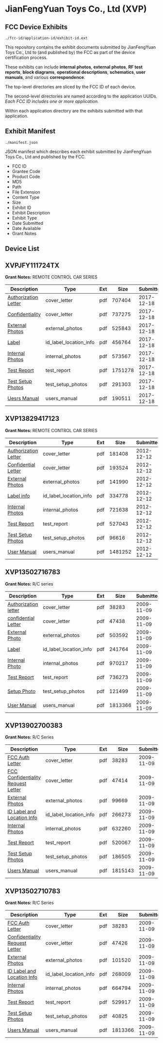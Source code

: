 # JianFengYuan Toys Co., Ltd (XVP)
## FCC Device Exhibits

```
./fcc-id/application-id/exhibit-id.ext
```

This repository contains the exhibit documents submitted by JianFengYuan Toys Co., Ltd to (and published by) the FCC as part of the device certification process.

These exhibits can include **internal photos**, **external photos**, **RF test reports**, **block diagrams**, **operational descriptions**, **schematics**, **user manuals**, and various **correspondence**.

The top-level directories are sliced by the FCC ID of each device.

The second-level directories are named according to the application UUIDs. *Each FCC ID includes one or more application.*

Within each application directory are the exhibits submitted with that application. 

## Exhibit Manifest

```
./manifest.json
```

JSON manifest which describes each exhibit submitted by JianFengYuan Toys Co., Ltd and published by the FCC.

- FCC ID
- Grantee Code
- Product Code
- MD5
- Path
- File Extension
- Content Type
- Size
- Exhibit ID
- Exhibit Description
- Exhibit Type
- Date Submitted
- Date Available
- Grant Notes

## Device List
## XVPJFY111724TX
**Grant Notes:** REMOTE CONTROL CAR SERIES

| Description | Type | Ext | Size | Submitted | Available |
| ----------- | ---- | --- | ---- | --------- | --------- |
| [Authorization Letter](XVPJFY111724TX/6cbb3958fbefd62f3121eda8c2122cd3/3683310.pdf) | cover_letter | pdf | 707404 | 2017-12-18 | 2017-12-18 |
| [Confidentiality](XVPJFY111724TX/6cbb3958fbefd62f3121eda8c2122cd3/3683311.pdf) | cover_letter | pdf | 737275 | 2017-12-18 | 2017-12-18 |
| [External Photos](XVPJFY111724TX/6cbb3958fbefd62f3121eda8c2122cd3/3683316.pdf) | external_photos | pdf | 525843 | 2017-12-18 | 2017-12-18 |
| [Label](XVPJFY111724TX/6cbb3958fbefd62f3121eda8c2122cd3/3683315.pdf) | id_label_location_info | pdf | 456764 | 2017-12-18 | 2017-12-18 |
| [Internal Photos](XVPJFY111724TX/6cbb3958fbefd62f3121eda8c2122cd3/3683317.pdf) | internal_photos | pdf | 573567 | 2017-12-18 | 2017-12-18 |
| [Test Report](XVPJFY111724TX/6cbb3958fbefd62f3121eda8c2122cd3/3683319.pdf) | test_report | pdf | 1751278 | 2017-12-18 | 2017-12-18 |
| [Test Setup Photos](XVPJFY111724TX/6cbb3958fbefd62f3121eda8c2122cd3/3683318.pdf) | test_setup_photos | pdf | 291303 | 2017-12-18 | 2017-12-18 |
| [Uesrs Manual](XVPJFY111724TX/6cbb3958fbefd62f3121eda8c2122cd3/3683312.pdf) | users_manual | pdf | 190511 | 2017-12-18 | 2017-12-18 |
## XVP13829417123
**Grant Notes:** REMOTE CONTROL CAR SERIES

| Description | Type | Ext | Size | Submitted | Available |
| ----------- | ---- | --- | ---- | --------- | --------- |
| [Authorization Letter](XVP13829417123/697bed5a368131ff140343400a90ddc0/1857660.pdf) | cover_letter | pdf | 181408 | 2012-12-12 | 2012-12-12 |
| [Confidential Letter](XVP13829417123/697bed5a368131ff140343400a90ddc0/1857661.pdf) | cover_letter | pdf | 193524 | 2012-12-12 | 2012-12-12 |
| [External Photos](XVP13829417123/697bed5a368131ff140343400a90ddc0/1857662.pdf) | external_photos | pdf | 141990 | 2012-12-12 | 2012-12-12 |
| [Label info](XVP13829417123/697bed5a368131ff140343400a90ddc0/1857664.pdf) | id_label_location_info | pdf | 334778 | 2012-12-12 | 2012-12-12 |
| [Internal Photos](XVP13829417123/697bed5a368131ff140343400a90ddc0/1857663.pdf) | internal_photos | pdf | 721638 | 2012-12-12 | 2012-12-12 |
| [Test Report](XVP13829417123/697bed5a368131ff140343400a90ddc0/1857665.pdf) | test_report | pdf | 527043 | 2012-12-12 | 2012-12-12 |
| [Test Setup Photos](XVP13829417123/697bed5a368131ff140343400a90ddc0/1857666.pdf) | test_setup_photos | pdf | 96616 | 2012-12-12 | 2012-12-12 |
| [User Manual](XVP13829417123/697bed5a368131ff140343400a90ddc0/1857667.pdf) | users_manual | pdf | 1481252 | 2012-12-12 | 2012-12-12 |
## XVP13502716783
**Grant Notes:** R/C series

| Description | Type | Ext | Size | Submitted | Available |
| ----------- | ---- | --- | ---- | --------- | --------- |
| [Authorization letter](XVP13502716783/6742e091eaef8ac74b3dd756059f8554/1196645.pdf) | cover_letter | pdf | 38283 | 2009-11-09 | 2009-11-09 |
| [confidential Letter](XVP13502716783/6742e091eaef8ac74b3dd756059f8554/1196646.pdf) | cover_letter | pdf | 47438 | 2009-11-09 | 2009-11-09 |
| [External Photo](XVP13502716783/6742e091eaef8ac74b3dd756059f8554/1196650.pdf) | external_photos | pdf | 503592 | 2009-11-09 | 2009-11-09 |
| [Label](XVP13502716783/6742e091eaef8ac74b3dd756059f8554/1196651.pdf) | id_label_location_info | pdf | 241764 | 2009-11-09 | 2009-11-09 |
| [Internal Photo](XVP13502716783/6742e091eaef8ac74b3dd756059f8554/1196652.pdf) | internal_photos | pdf | 970217 | 2009-11-09 | 2009-11-09 |
| [Test Report](XVP13502716783/6742e091eaef8ac74b3dd756059f8554/1196653.pdf) | test_report | pdf | 736273 | 2009-11-09 | 2009-11-09 |
| [Setup Photo](XVP13502716783/6742e091eaef8ac74b3dd756059f8554/1196654.pdf) | test_setup_photos | pdf | 121499 | 2009-11-09 | 2009-11-09 |
| [User Manual](XVP13502716783/6742e091eaef8ac74b3dd756059f8554/1196655.pdf) | users_manual | pdf | 1813366 | 2009-11-09 | 2009-11-09 |
## XVP13902700383
**Grant Notes:** R/C Series

| Description | Type | Ext | Size | Submitted | Available |
| ----------- | ---- | --- | ---- | --------- | --------- |
| [FCC Auth Letter](XVP13902700383/95620fd97bf6a8680c37030a68821e85/1196645.pdf) | cover_letter | pdf | 38283 | 2009-11-09 | 2009-11-09 |
| [FCC Confidentiality Request Letter](XVP13902700383/95620fd97bf6a8680c37030a68821e85/1196773.pdf) | cover_letter | pdf | 47414 | 2009-11-09 | 2009-11-09 |
| [External Photos](XVP13902700383/95620fd97bf6a8680c37030a68821e85/1196764.pdf) | external_photos | pdf | 99669 | 2009-11-09 | 2009-11-09 |
| [ID Label and Location Info](XVP13902700383/95620fd97bf6a8680c37030a68821e85/1196765.pdf) | id_label_location_info | pdf | 266273 | 2009-11-09 | 2009-11-09 |
| [Internal Photos](XVP13902700383/95620fd97bf6a8680c37030a68821e85/1196766.pdf) | internal_photos | pdf | 632260 | 2009-11-09 | 2009-11-09 |
| [Test Report](XVP13902700383/95620fd97bf6a8680c37030a68821e85/1196769.pdf) | test_report | pdf | 520067 | 2009-11-09 | 2009-11-09 |
| [Test Setup Photos](XVP13902700383/95620fd97bf6a8680c37030a68821e85/1196770.pdf) | test_setup_photos | pdf | 186505 | 2009-11-09 | 2009-11-09 |
| [Users Manual](XVP13902700383/95620fd97bf6a8680c37030a68821e85/1196771.pdf) | users_manual | pdf | 1815143 | 2009-11-09 | 2009-11-09 |
## XVP13502710783
**Grant Notes:** R/C Series

| Description | Type | Ext | Size | Submitted | Available |
| ----------- | ---- | --- | ---- | --------- | --------- |
| [FCC Auth Letter](XVP13502710783/7b49974c042d46b6e1ecfb658e864043/1196645.pdf) | cover_letter | pdf | 38283 | 2009-11-09 | 2009-11-09 |
| [Confidentiality Request Letter](XVP13502710783/7b49974c042d46b6e1ecfb658e864043/1196762.pdf) | cover_letter | pdf | 47426 | 2009-11-09 | 2009-11-09 |
| [External Photos](XVP13502710783/7b49974c042d46b6e1ecfb658e864043/1196753.pdf) | external_photos | pdf | 101520 | 2009-11-09 | 2009-11-09 |
| [ID Label and Location Info](XVP13502710783/7b49974c042d46b6e1ecfb658e864043/1196754.pdf) | id_label_location_info | pdf | 268009 | 2009-11-09 | 2009-11-09 |
| [Internal Photos](XVP13502710783/7b49974c042d46b6e1ecfb658e864043/1196755.pdf) | internal_photos | pdf | 664794 | 2009-11-09 | 2009-11-09 |
| [Test Report](XVP13502710783/7b49974c042d46b6e1ecfb658e864043/1196758.pdf) | test_report | pdf | 529917 | 2009-11-09 | 2009-11-09 |
| [Test Setup Photos](XVP13502710783/7b49974c042d46b6e1ecfb658e864043/1196759.pdf) | test_setup_photos | pdf | 40825 | 2009-11-09 | 2009-11-09 |
| [Users Manual](XVP13502710783/7b49974c042d46b6e1ecfb658e864043/1196655.pdf) | users_manual | pdf | 1813366 | 2009-11-09 | 2009-11-09 |
